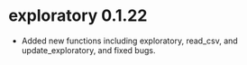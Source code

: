 # exploratory 0.1.22
* Added new functions including exploratory, read_csv, and 
update_exploratory, and fixed bugs.
